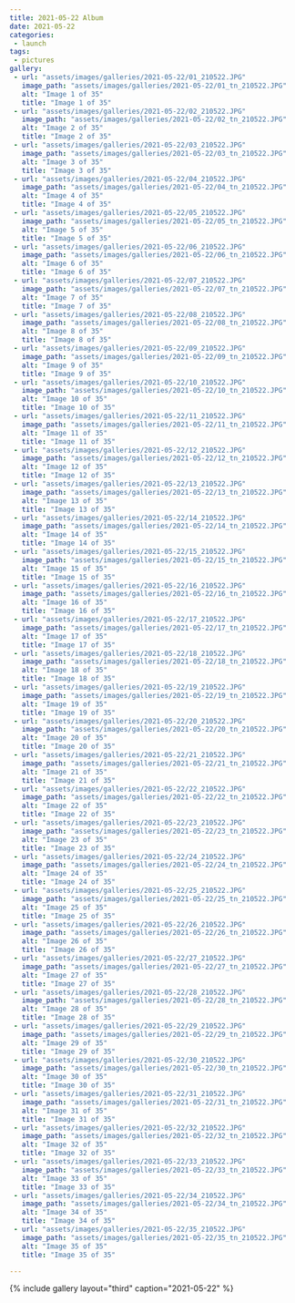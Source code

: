```yaml
---
title: 2021-05-22 Album
date: 2021-05-22
categories:
 - launch
tags:
 - pictures
gallery:
 - url: "assets/images/galleries/2021-05-22/01_210522.JPG"
   image_path: "assets/images/galleries/2021-05-22/01_tn_210522.JPG"
   alt: "Image 1 of 35"
   title: "Image 1 of 35"
 - url: "assets/images/galleries/2021-05-22/02_210522.JPG"
   image_path: "assets/images/galleries/2021-05-22/02_tn_210522.JPG"
   alt: "Image 2 of 35"
   title: "Image 2 of 35"
 - url: "assets/images/galleries/2021-05-22/03_210522.JPG"
   image_path: "assets/images/galleries/2021-05-22/03_tn_210522.JPG"
   alt: "Image 3 of 35"
   title: "Image 3 of 35"
 - url: "assets/images/galleries/2021-05-22/04_210522.JPG"
   image_path: "assets/images/galleries/2021-05-22/04_tn_210522.JPG"
   alt: "Image 4 of 35"
   title: "Image 4 of 35"
 - url: "assets/images/galleries/2021-05-22/05_210522.JPG"
   image_path: "assets/images/galleries/2021-05-22/05_tn_210522.JPG"
   alt: "Image 5 of 35"
   title: "Image 5 of 35"
 - url: "assets/images/galleries/2021-05-22/06_210522.JPG"
   image_path: "assets/images/galleries/2021-05-22/06_tn_210522.JPG"
   alt: "Image 6 of 35"
   title: "Image 6 of 35"
 - url: "assets/images/galleries/2021-05-22/07_210522.JPG"
   image_path: "assets/images/galleries/2021-05-22/07_tn_210522.JPG"
   alt: "Image 7 of 35"
   title: "Image 7 of 35"
 - url: "assets/images/galleries/2021-05-22/08_210522.JPG"
   image_path: "assets/images/galleries/2021-05-22/08_tn_210522.JPG"
   alt: "Image 8 of 35"
   title: "Image 8 of 35"
 - url: "assets/images/galleries/2021-05-22/09_210522.JPG"
   image_path: "assets/images/galleries/2021-05-22/09_tn_210522.JPG"
   alt: "Image 9 of 35"
   title: "Image 9 of 35"
 - url: "assets/images/galleries/2021-05-22/10_210522.JPG"
   image_path: "assets/images/galleries/2021-05-22/10_tn_210522.JPG"
   alt: "Image 10 of 35"
   title: "Image 10 of 35"
 - url: "assets/images/galleries/2021-05-22/11_210522.JPG"
   image_path: "assets/images/galleries/2021-05-22/11_tn_210522.JPG"
   alt: "Image 11 of 35"
   title: "Image 11 of 35"
 - url: "assets/images/galleries/2021-05-22/12_210522.JPG"
   image_path: "assets/images/galleries/2021-05-22/12_tn_210522.JPG"
   alt: "Image 12 of 35"
   title: "Image 12 of 35"
 - url: "assets/images/galleries/2021-05-22/13_210522.JPG"
   image_path: "assets/images/galleries/2021-05-22/13_tn_210522.JPG"
   alt: "Image 13 of 35"
   title: "Image 13 of 35"
 - url: "assets/images/galleries/2021-05-22/14_210522.JPG"
   image_path: "assets/images/galleries/2021-05-22/14_tn_210522.JPG"
   alt: "Image 14 of 35"
   title: "Image 14 of 35"
 - url: "assets/images/galleries/2021-05-22/15_210522.JPG"
   image_path: "assets/images/galleries/2021-05-22/15_tn_210522.JPG"
   alt: "Image 15 of 35"
   title: "Image 15 of 35"
 - url: "assets/images/galleries/2021-05-22/16_210522.JPG"
   image_path: "assets/images/galleries/2021-05-22/16_tn_210522.JPG"
   alt: "Image 16 of 35"
   title: "Image 16 of 35"
 - url: "assets/images/galleries/2021-05-22/17_210522.JPG"
   image_path: "assets/images/galleries/2021-05-22/17_tn_210522.JPG"
   alt: "Image 17 of 35"
   title: "Image 17 of 35"
 - url: "assets/images/galleries/2021-05-22/18_210522.JPG"
   image_path: "assets/images/galleries/2021-05-22/18_tn_210522.JPG"
   alt: "Image 18 of 35"
   title: "Image 18 of 35"
 - url: "assets/images/galleries/2021-05-22/19_210522.JPG"
   image_path: "assets/images/galleries/2021-05-22/19_tn_210522.JPG"
   alt: "Image 19 of 35"
   title: "Image 19 of 35"
 - url: "assets/images/galleries/2021-05-22/20_210522.JPG"
   image_path: "assets/images/galleries/2021-05-22/20_tn_210522.JPG"
   alt: "Image 20 of 35"
   title: "Image 20 of 35"
 - url: "assets/images/galleries/2021-05-22/21_210522.JPG"
   image_path: "assets/images/galleries/2021-05-22/21_tn_210522.JPG"
   alt: "Image 21 of 35"
   title: "Image 21 of 35"
 - url: "assets/images/galleries/2021-05-22/22_210522.JPG"
   image_path: "assets/images/galleries/2021-05-22/22_tn_210522.JPG"
   alt: "Image 22 of 35"
   title: "Image 22 of 35"
 - url: "assets/images/galleries/2021-05-22/23_210522.JPG"
   image_path: "assets/images/galleries/2021-05-22/23_tn_210522.JPG"
   alt: "Image 23 of 35"
   title: "Image 23 of 35"
 - url: "assets/images/galleries/2021-05-22/24_210522.JPG"
   image_path: "assets/images/galleries/2021-05-22/24_tn_210522.JPG"
   alt: "Image 24 of 35"
   title: "Image 24 of 35"
 - url: "assets/images/galleries/2021-05-22/25_210522.JPG"
   image_path: "assets/images/galleries/2021-05-22/25_tn_210522.JPG"
   alt: "Image 25 of 35"
   title: "Image 25 of 35"
 - url: "assets/images/galleries/2021-05-22/26_210522.JPG"
   image_path: "assets/images/galleries/2021-05-22/26_tn_210522.JPG"
   alt: "Image 26 of 35"
   title: "Image 26 of 35"
 - url: "assets/images/galleries/2021-05-22/27_210522.JPG"
   image_path: "assets/images/galleries/2021-05-22/27_tn_210522.JPG"
   alt: "Image 27 of 35"
   title: "Image 27 of 35"
 - url: "assets/images/galleries/2021-05-22/28_210522.JPG"
   image_path: "assets/images/galleries/2021-05-22/28_tn_210522.JPG"
   alt: "Image 28 of 35"
   title: "Image 28 of 35"
 - url: "assets/images/galleries/2021-05-22/29_210522.JPG"
   image_path: "assets/images/galleries/2021-05-22/29_tn_210522.JPG"
   alt: "Image 29 of 35"
   title: "Image 29 of 35"
 - url: "assets/images/galleries/2021-05-22/30_210522.JPG"
   image_path: "assets/images/galleries/2021-05-22/30_tn_210522.JPG"
   alt: "Image 30 of 35"
   title: "Image 30 of 35"
 - url: "assets/images/galleries/2021-05-22/31_210522.JPG"
   image_path: "assets/images/galleries/2021-05-22/31_tn_210522.JPG"
   alt: "Image 31 of 35"
   title: "Image 31 of 35"
 - url: "assets/images/galleries/2021-05-22/32_210522.JPG"
   image_path: "assets/images/galleries/2021-05-22/32_tn_210522.JPG"
   alt: "Image 32 of 35"
   title: "Image 32 of 35"
 - url: "assets/images/galleries/2021-05-22/33_210522.JPG"
   image_path: "assets/images/galleries/2021-05-22/33_tn_210522.JPG"
   alt: "Image 33 of 35"
   title: "Image 33 of 35"
 - url: "assets/images/galleries/2021-05-22/34_210522.JPG"
   image_path: "assets/images/galleries/2021-05-22/34_tn_210522.JPG"
   alt: "Image 34 of 35"
   title: "Image 34 of 35"
 - url: "assets/images/galleries/2021-05-22/35_210522.JPG"
   image_path: "assets/images/galleries/2021-05-22/35_tn_210522.JPG"
   alt: "Image 35 of 35"
   title: "Image 35 of 35"

---
```


{% include gallery layout="third" caption="2021-05-22" %}
